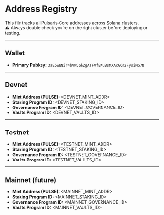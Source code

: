# Address Registry

This file tracks all Pulsaris‑Core addresses across Solana clusters.  
⚠️ Always double‑check you’re on the right cluster before deploying or testing.

---

## Wallet
- **Primary Pubkey:** `3aE5wBNir4bVWJSh2gATFVfBAuBsMXAcG6m2FysiMG7N`

---

## Devnet
- **Mint Address (PULSE):** <DEVNET_MINT_ADDR>
- **Staking Program ID:** <DEVNET_STAKING_ID>
- **Governance Program ID:** <DEVNET_GOVERNANCE_ID>
- **Vaults Program ID:** <DEVNET_VAULTS_ID>

---

## Testnet
- **Mint Address (PULSE):** <TESTNET_MINT_ADDR>
- **Staking Program ID:** <TESTNET_STAKING_ID>
- **Governance Program ID:** <TESTNET_GOVERNANCE_ID>
- **Vaults Program ID:** <TESTNET_VAULTS_ID>

---

## Mainnet (future)
- **Mint Address (PULSE):** <MAINNET_MINT_ADDR>
- **Staking Program ID:** <MAINNET_STAKING_ID>
- **Governance Program ID:** <MAINNET_GOVERNANCE_ID>
- **Vaults Program ID:** <MAINNET_VAULTS_ID>
